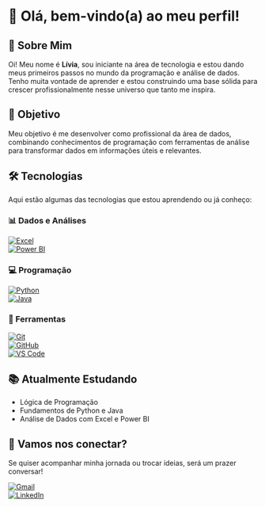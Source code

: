 # 👋 Olá, bem-vindo(a) ao meu perfil!

## 🚀 Sobre Mim

Oi! Meu nome é **Lívia**, sou iniciante na área de tecnologia e estou dando meus primeiros passos no mundo da programação e análise de dados. Tenho muita vontade de aprender e estou construindo uma base sólida para crescer profissionalmente nesse universo que tanto me inspira.

## 🎯 Objetivo

Meu objetivo é me desenvolver como profissional da área de dados, combinando conhecimentos de programação com ferramentas de análise para transformar dados em informações úteis e relevantes.

## 🛠️ Tecnologias

Aqui estão algumas das tecnologias que estou aprendendo ou já conheço:

### 📊 Dados e Análises  
[![Excel](https://skillicons.dev/icons?i=excel)](https://skillicons.dev)  
[![Power BI](https://skillicons.dev/icons?i=powerbi)](https://skillicons.dev)

### 💻 Programação  
[![Python](https://skillicons.dev/icons?i=python)](https://skillicons.dev)  
[![Java](https://skillicons.dev/icons?i=java)](https://skillicons.dev)

### 🔧 Ferramentas  
[![Git](https://skillicons.dev/icons?i=git)](https://skillicons.dev)  
[![GitHub](https://skillicons.dev/icons?i=github)](https://skillicons.dev)  
[![VS Code](https://skillicons.dev/icons?i=vscode)](https://skillicons.dev)

## 📚 Atualmente Estudando

- Lógica de Programação  
- Fundamentos de Python e Java  
- Análise de Dados com Excel e Power BI  

## 📩 Vamos nos conectar?

Se quiser acompanhar minha jornada ou trocar ideias, será um prazer conversar!

[![Gmail](https://skillicons.dev/icons?i=gmail)](mailto:contato.liviaghirardi@gmail.com)  
[![LinkedIn](https://skillicons.dev/icons?i=linkedin)](https://www.linkedin.com/in/l%C3%ADviaghirardi/)
